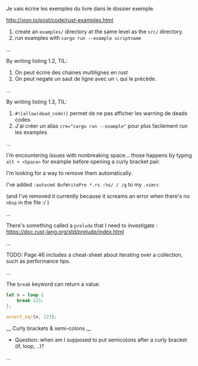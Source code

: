 Je vais écrire les exemples du livre dans le dossier exemple.

http://xion.io/post/code/rust-examples.html

1. create an `examples/` directory at the same level as the `src/` directory.
2. run examples with `cargo run --example scriptname`

...

By writing listing 1.2, TIL:
1. On peut écrire des chaines multilignes en rust 
2. On peut negate un saut de ligne avec un `\` qui le précède.

...

By writing listing 1.3, TIL:
1. `#![allow(dead_code)]` permet de ne pas afficher les warning de deads codes
2. J'ai créer un alias `cre="cargo run --example"` pour plus facilement run les examples

...

I'm encountering issues with nonbreaking space... those happens by typing `alt + <Space>` for example before opening a curly bracket pair.

I'm looking for a way to remove them automatically.

I've added `:autocmd BufWritePre *.rs :%s/ / /g` to my `.vimrc`

(and I've removed it currently because it screams an error when there's no `nbsp` in the file :/ )

...

There's something called a `prelude` that I need to investigate : https://doc.rust-lang.org/std/prelude/index.html

...

TODO: Page 46 includes a cheat-sheet about iterating over a collection, such as performance tips.

...

The `break` keyword can return a value.
```rust
let n = loop {
	break 123;
};

assert_eq!(n, 123);
```
__ Curly brackets & semi-colons __
- Question: when am I supposed to put semicolons after a curly bracket (if, loop, ..)?

...




